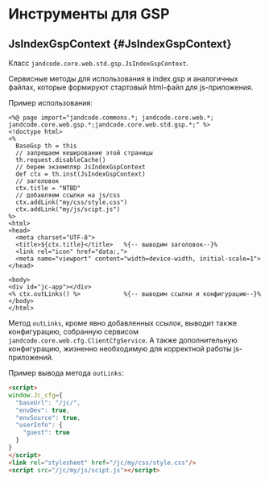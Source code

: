 Инструменты для GSP
===================

JsIndexGspContext {#JsIndexGspContext}
-----------------

Класс `jandcode.core.web.std.gsp.JsIndexGspContext`.

Сервисные методы для использования в index.gsp и аналогичных файлах, которые формируют
стартовый html-файл для js-приложения.

Пример использования:

```gsp
<%@ page import="jandcode.commons.*; jandcode.core.web.*; jandcode.core.web.gsp.*;jandcode.core.web.std.gsp.*;" %>
<!doctype html>
<%
  BaseGsp th = this
  // запрещаем кеширование этой страницы
  th.request.disableCache()
  // берем экземпляр JsIndexGspContext
  def ctx = th.inst(JsIndexGspContext)
  // заголовок
  ctx.title = "NTBD"
  // добавляем ссылки на js/css 
  ctx.addLink("my/css/style.css")
  ctx.addLink("my/js/scipt.js")
%>
<html>
<head>
  <meta charset="UTF-8">
  <title>${ctx.title}</title>   %{-- выводим заголовок--}%
  <link rel="icon" href="data:,">
  <meta name="viewport" content="width=device-width, initial-scale=1">
</head>

<body>
<div id="jc-app"></div>
<% ctx.outLinks() %>            %{-- выводим ссылки и конфигурацию--}%
</body>
</html>
```

Метод `outLinks`, кроме явно добавленных ссылок, выводит также конфигурацию, собранную
сервисом `jandcode.core.web.cfg.ClientCfgService`. А также дополнительную конфигурацию,
жизненно необходимую для корректной работы js-приложений.

Пример вывода метода `outLinks`:

```html
<script>
window.Jc_cfg={
  "baseUrl": "/jc/",
  "envDev": true,
  "envSource": true,
  "userInfo": {
    "guest": true
  }
}
</script>
<link rel="stylesheet" href="/jc/my/css/style.css"/>
<script src="/jc/my/js/scipt.js"></script>
```

